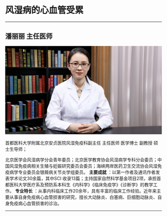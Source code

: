 # 风湿病的心血管受累

---

## 潘丽丽 主任医师

![1679372722442](image/c06_012/1679372722442.png)

首都医科大学附属北京安贞医院风湿免疫科副主任 主任医师 医学博士 副教授 硕士生导师；

北京医学会风湿病学分会青年委员；北京医学教育协会风湿病学专科分会委员；中国风湿免疫病相关生殖与妊娠研究委员会委员；海峡两岸医药卫生交流协会风湿免疫病学专业委员会银屑病关节炎学组委员。
 **主要成就** ：以第一作者及通讯作者发表学术论文30余篇，其中SCI 收录13篇；主持国家自然科学基金项目2项，承担首都医科大学医疗系及预防系本科生《内科学》《临床免疫学》《诊断学》的教学工作。
 **专业特长** ：从事内科临床工作20余年，具有丰富的临床工作经验。近年来主要从事自身免疫病心血管损害的研究，擅长大动脉炎、白塞病、巨细胞动脉炎、自身免疫病心血管损害的诊治。

---
